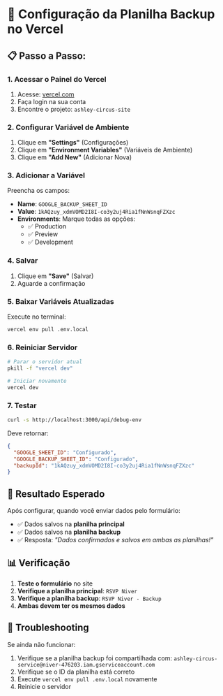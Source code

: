 # 🚀 Configuração da Planilha Backup no Vercel

## 📋 **Passo a Passo:**

### **1. Acessar o Painel do Vercel**
1. Acesse: [vercel.com](https://vercel.com)
2. Faça login na sua conta
3. Encontre o projeto: `ashley-circus-site`

### **2. Configurar Variável de Ambiente**
1. Clique em **"Settings"** (Configurações)
2. Clique em **"Environment Variables"** (Variáveis de Ambiente)
3. Clique em **"Add New"** (Adicionar Nova)

### **3. Adicionar a Variável**
Preencha os campos:
- **Name**: `GOOGLE_BACKUP_SHEET_ID`
- **Value**: `1kAQzuy_xdmVOMD2I8I-co3y2uj4Ria1fNnWsnqFZXzc`
- **Environments**: Marque todas as opções:
  - ✅ Production
  - ✅ Preview  
  - ✅ Development

### **4. Salvar**
1. Clique em **"Save"** (Salvar)
2. Aguarde a confirmação

### **5. Baixar Variáveis Atualizadas**
Execute no terminal:
```bash
vercel env pull .env.local
```

### **6. Reiniciar Servidor**
```bash
# Parar o servidor atual
pkill -f "vercel dev"

# Iniciar novamente
vercel dev
```

### **7. Testar**
```bash
curl -s http://localhost:3000/api/debug-env
```

Deve retornar:
```json
{
  "GOOGLE_SHEET_ID": "Configurado",
  "GOOGLE_BACKUP_SHEET_ID": "Configurado", 
  "backupId": "1kAQzuy_xdmVOMD2I8I-co3y2uj4Ria1fNnWsnqFZXzc"
}
```

## 🎯 **Resultado Esperado**

Após configurar, quando você enviar dados pelo formulário:
- ✅ Dados salvos na **planilha principal**
- ✅ Dados salvos na **planilha backup**
- ✅ Resposta: *"Dados confirmados e salvos em ambas as planilhas!"*

## 📊 **Verificação**

1. **Teste o formulário** no site
2. **Verifique a planilha principal**: `RSVP Niver`
3. **Verifique a planilha backup**: `RSVP Niver - Backup`
4. **Ambas devem ter os mesmos dados**

## 🔧 **Troubleshooting**

Se ainda não funcionar:
1. Verifique se a planilha backup foi compartilhada com: `ashley-circus-service@niver-476203.iam.gserviceaccount.com`
2. Verifique se o ID da planilha está correto
3. Execute `vercel env pull .env.local` novamente
4. Reinicie o servidor
